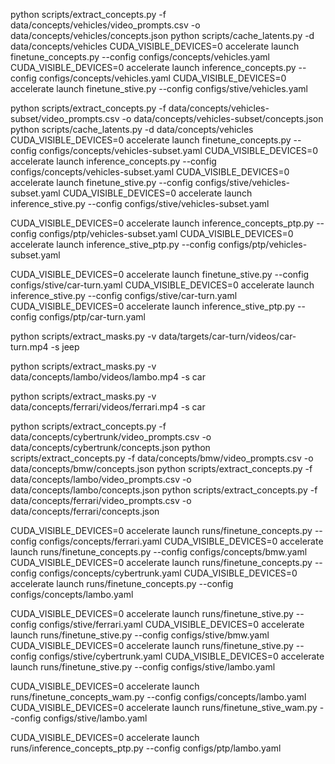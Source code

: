 python scripts/extract_concepts.py -f data/concepts/vehicles/video_prompts.csv -o data/concepts/vehicles/concepts.json
python scripts/cache_latents.py -d data/concepts/vehicles
CUDA_VISIBLE_DEVICES=0 accelerate launch finetune_concepts.py --config configs/concepts/vehicles.yaml
CUDA_VISIBLE_DEVICES=0 accelerate launch inference_concepts.py --config configs/concepts/vehicles.yaml
CUDA_VISIBLE_DEVICES=0 accelerate launch finetune_stive.py --config configs/stive/vehicles.yaml


python scripts/extract_concepts.py -f data/concepts/vehicles-subset/video_prompts.csv -o data/concepts/vehicles-subset/concepts.json
python scripts/cache_latents.py -d data/concepts/vehicles
CUDA_VISIBLE_DEVICES=0 accelerate launch finetune_concepts.py --config configs/concepts/vehicles-subset.yaml
CUDA_VISIBLE_DEVICES=0 accelerate launch inference_concepts.py --config configs/concepts/vehicles-subset.yaml
CUDA_VISIBLE_DEVICES=0 accelerate launch finetune_stive.py --config configs/stive/vehicles-subset.yaml
CUDA_VISIBLE_DEVICES=0 accelerate launch inference_stive.py --config configs/stive/vehicles-subset.yaml

CUDA_VISIBLE_DEVICES=0 accelerate launch inference_concepts_ptp.py --config configs/ptp/vehicles-subset.yaml
CUDA_VISIBLE_DEVICES=0 accelerate launch inference_stive_ptp.py --config configs/ptp/vehicles-subset.yaml


CUDA_VISIBLE_DEVICES=0 accelerate launch finetune_stive.py --config configs/stive/car-turn.yaml
CUDA_VISIBLE_DEVICES=0 accelerate launch inference_stive.py --config configs/stive/car-turn.yaml
CUDA_VISIBLE_DEVICES=0 accelerate launch inference_stive_ptp.py --config configs/ptp/car-turn.yaml


python scripts/extract_masks.py -v data/targets/car-turn/videos/car-turn.mp4 -s jeep

python scripts/extract_masks.py -v data/concepts/lambo/videos/lambo.mp4 -s car

python scripts/extract_masks.py -v data/concepts/ferrari/videos/ferrari.mp4 -s car

python scripts/extract_concepts.py -f data/concepts/cybertrunk/video_prompts.csv -o data/concepts/cybertrunk/concepts.json
python scripts/extract_concepts.py -f data/concepts/bmw/video_prompts.csv -o data/concepts/bmw/concepts.json
python scripts/extract_concepts.py -f data/concepts/lambo/video_prompts.csv -o data/concepts/lambo/concepts.json
python scripts/extract_concepts.py -f data/concepts/ferrari/video_prompts.csv -o data/concepts/ferrari/concepts.json




CUDA_VISIBLE_DEVICES=0 accelerate launch runs/finetune_concepts.py --config configs/concepts/ferrari.yaml
CUDA_VISIBLE_DEVICES=0 accelerate launch runs/finetune_concepts.py --config configs/concepts/bmw.yaml
CUDA_VISIBLE_DEVICES=0 accelerate launch runs/finetune_concepts.py --config configs/concepts/cybertrunk.yaml
CUDA_VISIBLE_DEVICES=0 accelerate launch runs/finetune_concepts.py --config configs/concepts/lambo.yaml


CUDA_VISIBLE_DEVICES=0 accelerate launch runs/finetune_stive.py --config configs/stive/ferrari.yaml
CUDA_VISIBLE_DEVICES=0 accelerate launch runs/finetune_stive.py --config configs/stive/bmw.yaml
CUDA_VISIBLE_DEVICES=0 accelerate launch runs/finetune_stive.py --config configs/stive/cybertrunk.yaml
CUDA_VISIBLE_DEVICES=0 accelerate launch runs/finetune_stive.py --config configs/stive/lambo.yaml



CUDA_VISIBLE_DEVICES=0 accelerate launch runs/finetune_concepts_wam.py --config configs/concepts/lambo.yaml
CUDA_VISIBLE_DEVICES=0 accelerate launch runs/finetune_stive_wam.py --config configs/stive/lambo.yaml

CUDA_VISIBLE_DEVICES=0 accelerate launch runs/inference_concepts_ptp.py --config configs/ptp/lambo.yaml